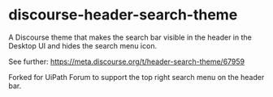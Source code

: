 # discourse-header-search-theme
A Discourse theme that makes the search bar visible in the header in the Desktop UI and hides the search menu icon.

See further: https://meta.discourse.org/t/header-search-theme/67959

Forked for UiPath Forum to support the top right search menu on the header bar.
